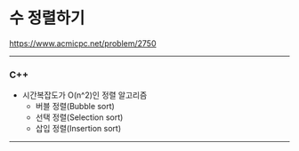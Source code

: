 # 수 정렬하기

https://www.acmicpc.net/problem/2750

<hr> 

### C++
- 시간복잡도가 O(n^2)인 정렬 알고리즘
  - 버블 정렬(Bubble sort)
  - 선택 정렬(Selection sort)
  - 삽입 정렬(Insertion sort)
  
<hr>
